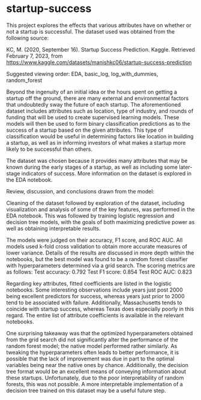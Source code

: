 # startup-success
This project explores the effects that various attributes have on whether or not a startup is successful. The dataset used was obtained from the following source:

KC, M. (2020, September 16). Startup Success Prediction. Kaggle. Retrieved February 7, 2023, from https://www.kaggle.com/datasets/manishkc06/startup-success-prediction 

Suggested viewing order: EDA, basic_log, log_with_dummies, random_forest

Beyond the ingenuity of an initial idea or the hours spent on getting a startup off the ground, there are many external and environmental factors that undoubtedly sway the future of each startup. The aforementioned dataset includes attributes such as location, type of industry, and rounds of funding that will be used to create supervised learning models. These models will then be used to form binary classification predictions as to the success of a startup based on the given attributes. This type of classification would be useful in determining factors like location in building a startup, as well as in informing investors of what makes a startup more likely to be successful than others. 

The dataset was chosen because it provides many attributes that may be known during the early stages of a startup, as well as including some later-stage indicators of success. More information on the dataset is explored in the EDA notebook. 


Review, discussion, and conclusions drawn from the model:

Cleaning of the dataset followed by exploration of the dataset, including visualization and analysis of some of the key features, was performed in the EDA notebook. This was followed by training logistic regression and decision tree models, with the goals of both maximizing predictive power as well as obtaining interpretable results. 

The models were judged on their accuracy, F1 score, and ROC AUC. All models used k-fold cross validation to obtain more accurate measures of lower variance. Details of the results are discussed in more depth within the notebooks, but the best model was found to be a random forest classifier with hyperparameters determined via a grid search. The scoring metrics are as follows:
	Test accuracy: 0.792
	Test F1 score: 0.854
	Test ROC AUC: 0.823
	
Regarding key attributes, fitted coefficients are listed in the logistic notebooks. Some interesting observations include years just post 2000 being excellent predictors for success, whereas years just prior to 2000 tend to be associated with failure. Additionally, Massachusetts tends to coincide with startup success, whereas Texas does especially poorly in this regard. The entire list of attribute coefficients is available in the relevant notebooks. 

One surprising takeaway was that the optimized hyperparameters obtained from the grid search did not significantly alter the performance of the random forest model; the native model performed rather similarly. As tweaking the hyperparameters often leads to better performance, it is possible that the lack of improvement was due in part to the optimal variables being near the native ones by chance. Additionally, the decision tree format would be an excellent means of conveying information about these startups. Unfortunately, due to the poor interpretability of random forests, this was not possible. A more interpretable implementation of a decision tree trained on this dataset may be a useful future step. 

